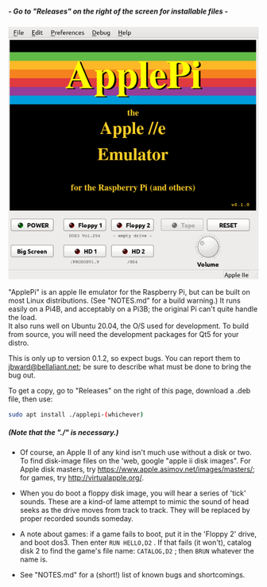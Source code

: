 
#####  - Go to "Releases" on the right of the screen for installable files -
![Screenshot of ApplePi](https://github.com/FZBunny/applepi/blob/main/images/Screenshot_2021-09-21_08-52-27.png)

"ApplePi" is an apple IIe emulator for the Raspberry Pi, but can be built on most Linux distributions. (See "NOTES.md" for a build warning.)
It runs easily on a Pi4B, and acceptably on a Pi3B; the original Pi can't quite handle the load.  
It also runs well on Ubuntu 20.04, the O/S used for development.  To build from source, you will need the development packages for Qt5 for your distro.

This is only up to version 0.1.2, so expect bugs.   You can report them to jbward@bellaliant.net; be sure to describe what must be done to bring the bug out.

To get a copy, go to "Releases" on the right of this page, download a .deb file, then use: 
```sh
sudo apt install ./applepi-(whichever)
```
 ##### (Note that the "./" is necessary.)   
 
- Of course, an Apple II of any kind isn't much use without a disk or two. To find disk-image files on the 'web, google "apple ii disk images".  For Apple disk masters, try https://www.apple.asimov.net/images/masters/;  for games, try http://virtualapple.org/. 

- When you do boot a floppy disk image, you will hear a series of 'tick' sounds.  These are a kind-of lame attempt to mimic the sound of head seeks as the drive moves from track to track. They will be replaced by proper recorded sounds someday.
- A note about games:  if a game fails to boot, put it in the 'Floppy 2' drive, and boot dos3. Then enter   ``` RUN HELLO,D2 ``` . If that fails (it won't), catalog disk 2 to find the game's file name: ``` CATALOG,D2 ``` ; then ``` BRUN ``` whatever the name is.   
- See "NOTES.md" for a (short!) list of known bugs and shortcomings.

 
